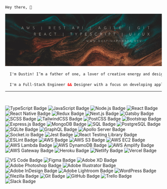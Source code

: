     Hey there, 🌱

![Dustin Apodaca GitHub Banner](./assets/Dustin-GH-Banner3-1.webp)

```html
  I'm Dustin! I’m a father of one, a lover of creative energy and design, and someone who’s been there and back again in my personal journey- seeing what works in life and what doesn’t.

  I'm a Full-Stack Engineer && Designer with a focus on developing applications and technologies using TypeScript, React, and React-Native. My passion lies in ensuring that applications are not only efficient- but creative and beautifully designed.
```

---
<br>

![TypeScript Badge](https://img.shields.io/badge/TypeScript-007d79?logo=typescript&logoColor=fff&style=flat-square)
![JavaScript Badge](https://img.shields.io/badge/JavaScript-007d79?logo=javascript&logoColor=000&style=flat-square)
![Node.js Badge](https://img.shields.io/badge/Node.js-007d79?logo=node.js&logoColor=fff&style=flat-square)
![React Badge](https://img.shields.io/badge/React-007d79?logo=react&logoColor=000&style=flat-square)
![React Native Badge](https://img.shields.io/badge/React_Native-007d79?logo=react&logoColor=000&style=flat-square)
![Redux Badge](https://img.shields.io/badge/Redux-007d79?logo=redux&logoColor=fff&style=flat-square)
![Next.js Badge](https://img.shields.io/badge/Next.js-007d79?logo=next.js&logoColor=fff&style=flat-square)
![Gatsby Badge](https://img.shields.io/badge/Gatsby-007d79?logo=gatsby&logoColor=fff&style=flat-square)
![SCSS Badge](https://img.shields.io/badge/SCSS-007d79?logo=sass&logoColor=fff&style=flat-square)
![TailwindCSS Badge](https://img.shields.io/badge/Tailwind_CSS-007d79?logo=tailwind-css&logoColor=fff&style=flat-square)
![PostCSS Badge](https://img.shields.io/badge/PostCSS-DD3A0A?logo=postcss&logoColor=fff&style=flat-square)
![Bootstrap Badge](https://img.shields.io/badge/Bootstrap-7952B3?logo=bootstrap&logoColor=fff&style=flat-square)
![Express.js Badge](https://img.shields.io/badge/Express.js-000000?logo=express&logoColor=fff&style=flat-square)
![MongoDB Badge](https://img.shields.io/badge/MongoDB-47A248?logo=mongodb&logoColor=fff&style=flat-square)
![SQL Badge](https://img.shields.io/badge/SQL-4479A1?logo=postgresql&logoColor=fff&style=flat-square)
![PostgreSQL Badge](https://img.shields.io/badge/PostgreSQL-4169E1?logo=postgresql&logoColor=fff&style=flat-square)
![SQLite Badge](https://img.shields.io/badge/SQLite-003B57?logo=sqlite&logoColor=fff&style=flat-square)
![GraphQL Badge](https://img.shields.io/badge/GraphQL-E10098?logo=graphql&logoColor=fff&style=flat-square)
![Apollo Server Badge](https://img.shields.io/badge/Apollo_Server-311C87?logo=apollo-graphql&logoColor=fff&style=flat-square)
![Socket.io Badge](https://img.shields.io/badge/Socket.io-010101?logo=socket.io&logoColor=fff&style=flat-square)
![Jest Badge](https://img.shields.io/badge/Jest-C21325?logo=jest&logoColor=fff&style=flat-square)
![React Testing Library Badge](https://img.shields.io/badge/React_Testing_Library-990000?logo=react&logoColor=fff&style=flat-square)
![ESLint Badge](https://img.shields.io/badge/ESLint-4B32C3?logo=eslint&logoColor=fff&style=flat-square)
![AWS Badge](https://img.shields.io/badge/AWS-232F3E?logo=amazon-aws&logoColor=fff&style=flat-square)
![AWS S3 Badge](https://img.shields.io/badge/AWS_S3-569A31?logo=amazon-aws&logoColor=fff&style=flat-square)
![AWS EC2 Badge](https://img.shields.io/badge/AWS_EC2-232F3E?logo=amazon-aws&logoColor=fff&style=flat-square)
![AWS Lambda Badge](https://img.shields.io/badge/AWS_Lambda-FF9900?logo=amazon-aws&logoColor=fff&style=flat-square)
![AWS DynamoDB Badge](https://img.shields.io/badge/AWS_DynamoDB-4053D6?logo=amazon-aws&logoColor=fff&style=flat-square)
![AWS Amplify Badge](https://img.shields.io/badge/AWS_Amplify-FF9900?logo=amazon-aws&logoColor=fff&style=flat-square)
![AWS Gateway Badge](https://img.shields.io/badge/AWS_Gateway-232F3E?logo=amazon-aws&logoColor=fff&style=flat-square)
![Heroku Badge](https://img.shields.io/badge/Heroku-430098?logo=heroku&logoColor=fff&style=flat-square)
![Netlify Badge](https://img.shields.io/badge/Netlify-00C7B7?logo=netlify&logoColor=fff&style=flat-square)
![Vercel Badge](https://img.shields.io/badge/Vercel-000000?logo=vercel&logoColor=fff&style=flat-square)

![VS Code Badge](https://img.shields.io/badge/VS_Code-007ACC?logo=visual-studio-code&logoColor=fff&style=flat-square)
![Figma Badge](https://img.shields.io/badge/Figma-F24E1E?logo=figma&logoColor=fff&style=flat-square)
![Adobe XD Badge](https://img.shields.io/badge/Adobe_XD-FF61F6?logo=adobe-xd&logoColor=fff&style=flat-square)
![Adobe Photoshop Badge](https://img.shields.io/badge/Adobe_Photoshop-31A8FF?logo=adobe-photoshop&logoColor=fff&style=flat-square)
![Adobe Illustrator Badge](https://img.shields.io/badge/Adobe_Illustrator-FF9A00?logo=adobe-illustrator&logoColor=fff&style=flat-square)
![Adobe InDesign Badge](https://img.shields.io/badge/Adobe_InDesign-FF3366?logo=adobe-indesign&logoColor=fff&style=flat-square)
![Adobe Lightroom Badge](https://img.shields.io/badge/Adobe_Lightroom-31A8FF?logo=adobe-lightroom&logoColor=fff&style=flat-square)
![WordPress Badge](https://img.shields.io/badge/WordPress-21759B?logo=wordpress&logoColor=fff&style=flat-square)
![filezilla Badge](https://img.shields.io/badge/FileZilla-BF0000?logo=filezilla&logoColor=fff&style=flat-square)
![Git Badge](https://img.shields.io/badge/Git-F05032?logo=git&logoColor=fff&style=flat-square)
![GitHub Badge](https://img.shields.io/badge/GitHub-181717?logo=github&logoColor=fff&style=flat-square)
![Trello Badge](https://img.shields.io/badge/Trello-0052CC?logo=trello&logoColor=fff&style=flat-square)
![Slack Badge](https://img.shields.io/badge/Slack-4A154B?logo=slack&logoColor=fff&style=flat-square)



